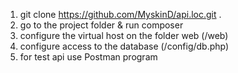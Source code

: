 1. git clone https://github.com/MyskinD/api.loc.git .
2. go to the project folder & run composer
2. configure the virtual host on the folder web (/web)
3. configure access to the database (/config/db.php)
4. for test api use Postman program